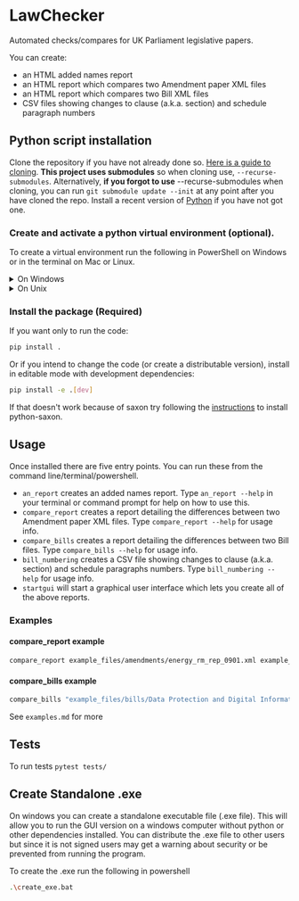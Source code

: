 # LawChecker

Automated checks/compares for UK Parliament legislative papers.

You can create:
- an HTML added names report
- an HTML report which compares two Amendment paper XML files
- an HTML report which compares two Bill XML files
- CSV files showing changes to clause (a.k.a. section) and schedule paragraph
numbers

## Python script installation
Clone the repository if you have not already done so. [Here is a guide to cloning](https://www.youtube.com/watch?v=CKcqniGu3tA).
**This project uses submodules** so when cloning use, `--recurse-submodules`. Alternatively, **if you forgot to use** --recurse-submodules when cloning, you can run `git submodule update --init` at any point after you have cloned the repo. Install a recent version of [Python](https://www.python.org/downloads/) if you have not got one.

### Create and activate a python virtual environment (optional).
To create a virtual environment run the following in PowerShell on Windows or in the terminal on Mac or Linux.

<details>
<summary>On Windows</summary>

Create:
```bash
python -m venv venv
```

To activate on Windows, run:
```powershell
venv\Scripts\Activate.ps1
```

If you run into permission trouble, [this article](https://dev.to/aka_anoop/enabling-virtualenv-in-windows-powershell-ka3) may help.
</details>

<details>
<summary>On Unix</summary>

Create:
```bash
python3 -m venv venv
```

To activate on Unix, run:
```bash
source venv/bin/activate
```
</details>

### Install the package (Required)

If you want only to run the code:
```bash
pip install .
```

Or if you intend to change the code (or create a distributable version), install in editable mode with development dependencies:
```bash
pip install -e .[dev]
```

If that doesn't work because of saxon try following the [instructions](https://www.saxonica.com/saxon-c/documentation12/index.html#!starting/installingpython) to install python-saxon.

## Usage
Once installed there are five entry points. You can run these from the command line/terminal/powershell.
 - `an_report` creates an added names report. Type `an_report --help` in your terminal or command prompt for help on how to use this.
 - `compare_report` creates a report detailing the differences between two Amendment paper XML files. Type `compare_report --help` for usage info.
 - `compare_bills` creates a report detailing the differences between two Bill files. Type `compare_bills --help`  for usage info.
 - `bill_numbering` creates a CSV file showing changes to clause (a.k.a. section) and schedule paragraphs numbers. Type `bill_numbering --help`  for usage info.
 - `startgui` will start a graphical user interface which lets you create all of the above reports.

### Examples

#### compare_report example
```bash
compare_report example_files/amendments/energy_rm_rep_0901.xml example_files/amendments/energy_rm_rep_0904.xml
```

#### compare_bills example
```bash
compare_bills "example_files/bills/Data Protection and Digital Information Bill - commons introduced.xml" "example_files/bills/Data Protection and Digital Information Bill - commons committee.xml"
```

See `examples.md` for more

## Tests
To run tests `pytest tests/`

## Create Standalone .exe

On windows you can create a standalone executable file (.exe file). This will allow you to run the GUI version on a windows computer without python or other dependencies installed. You can distribute the .exe file to other users but since it is not signed users may get a warning about security or be prevented from running the program.

To create the .exe run the following in powershell
```bash
.\create_exe.bat
```
